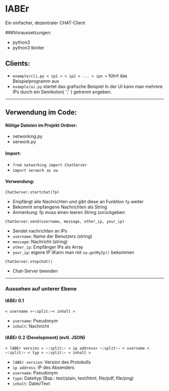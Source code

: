 # lABEr
Ein einfacher, dezentraler CHAT-Client


###Voraussetzungen:
 * python3
 * python3 tkinter

## Clients:
* `example/cli.py < ip1 > < ip2 > ... < ipn >` führt das Beispielprogramm aus
* `example/ui.py` startet das grafische Beispiel
In der UI kann man mehrere IPs durch ein Semikolon( ';' ) getrennt angeben.

---

## Verwendung im Code:
#### Nötige Dateien im Projekt Ordner:
 * networking.py
 * serwork.py


#### Import:
 * `from networking import ChatServer`
 * `import serwork as sw`

#### Verwendung:
`ChatServer.startchat(fp)`
  * Empfängt alle Nachrichten und gibt diese an Funktion `fp` weiter
  * Bekommt empfangene Nachrichten als String
  * Anmerkung: fp muss einen leeren String zurückgeben


`ChatServer.send(username, message, other_ip, your_ip)`
  * Sendet nachrichten an IPs
  * `username`: Name der Benutzers (string)
  * `message`: Nachricht (string)
  * `other_ip`: Empfänger IPs als Array
  * `your_ip`: eigene IP (Kann man mit `sw.getMyIp()` bekommen
  
`ChatServer.stopchat()`
  * Chat-Server beenden

----

### Aussehen auf unterer Ebene
#### lABEr 0.1
`< username >~:split:~< inhalt >`
 * `username`: Pseudonym
 * `inhalt`: Nachricht

#### lABEr 0.2 (Development) (evtl. JSON)
`< lABEr version > ~:split:~ < ip address> ~:split:~ < username > ~:split:~ < typ > ~:split:~ < inhalt >`
 * `lABEr version`: Version des Protokolls
 * `ip address`: IP des Absenders
 * `username`: Pseudonym
 * `type`: Dateityp (Bsp.: text/plain, text/html, file/pdf, file/png)
 * `inhalt`: Datei/Text
